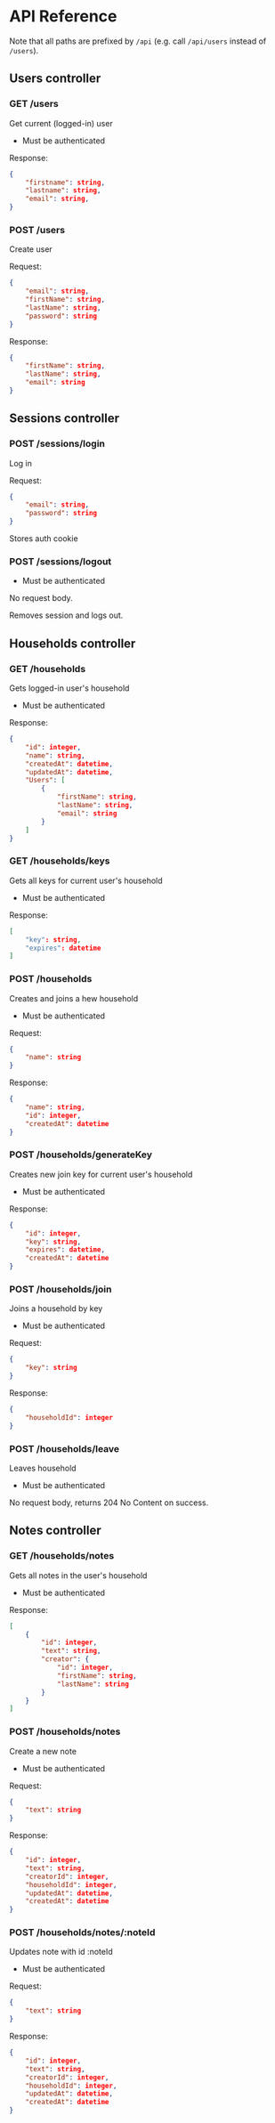 # API Reference

Note that all paths are prefixed by `/api` (e.g. call `/api/users` instead of `/users`).

## Users controller

### GET /users

Get current (logged-in) user

- Must be authenticated

Response:
```json
{
    "firstname": string,
    "lastname": string,
    "email": string,
}
```

### POST /users

Create user

Request:
```json
{
    "email": string,
    "firstName": string,
    "lastName": string,
    "password": string
}
```

Response:
```json
{
    "firstName": string,
    "lastName": string,
    "email": string
}
```

## Sessions controller

### POST /sessions/login

Log in

Request:
```json
{
    "email": string,
    "password": string
}
```

Stores auth cookie

### POST /sessions/logout

- Must be authenticated

No request body.

Removes session and logs out.

## Households controller

### GET /households

Gets logged-in user's household

- Must be authenticated

Response:
```json
{
    "id": integer,
    "name": string,
    "createdAt": datetime,
    "updatedAt": datetime,
    "Users": [
        {
            "firstName": string,
            "lastName": string,
            "email": string
        }
    ]
}
```

### GET /households/keys

Gets all keys for current user's household

- Must be authenticated

Response:
```json
[
    "key": string,
    "expires": datetime
]
```

### POST /households

Creates and joins a hew household

- Must be authenticated

Request:
```json
{
    "name": string
}
```

Response:
```json
{
    "name": string,
    "id": integer,
    "createdAt": datetime
}
```

### POST /households/generateKey

Creates new join key for current user's household

- Must be authenticated

Response:
```json
{
    "id": integer,
    "key": string,
    "expires": datetime,
    "createdAt": datetime
}
```

### POST /households/join

Joins a household by key

- Must be authenticated

Request:
```json
{
    "key": string
}
```

Response:
```json
{
    "householdId": integer
}
```

### POST /households/leave

Leaves household

- Must be authenticated

No request body, returns 204 No Content on success.


## Notes controller

### GET /households/notes

Gets all notes in the user's household

- Must be authenticated

Response:
```json
[
    {
        "id": integer,
        "text": string,
        "creator": {
            "id": integer,
            "firstName": string,
            "lastName": string
        }
    }
]
```


### POST /households/notes

Create a new note

- Must be authenticated

Request:
```json
{
    "text": string
}
```

Response:
```json
{
    "id": integer,
    "text": string,
    "creatorId": integer,
    "householdId": integer,
    "updatedAt": datetime,
    "createdAt": datetime
}
```

### POST /households/notes/:noteId

Updates note with id :noteId

- Must be authenticated

Request:
```json
{
    "text": string
}
```

Response:
```json
{
    "id": integer,
    "text": string,
    "creatorId": integer,
    "householdId": integer,
    "updatedAt": datetime,
    "createdAt": datetime
}
```
